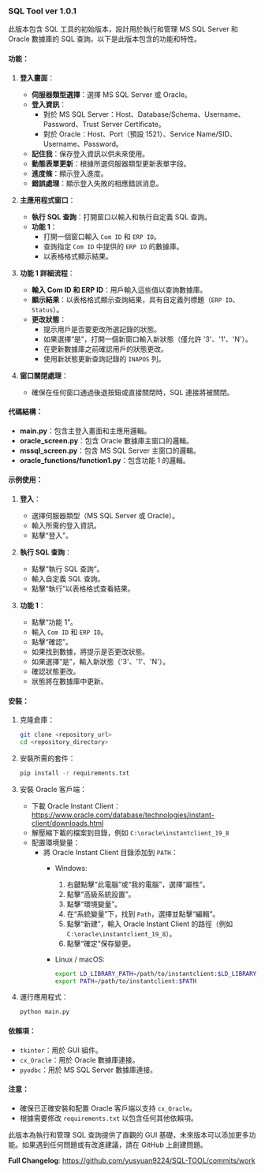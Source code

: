 ### SQL Tool ver 1.0.1

此版本包含 SQL 工具的初始版本，設計用於執行和管理 MS SQL Server 和 Oracle 數據庫的 SQL 查詢。以下是此版本包含的功能和特性。

#### 功能：

1. **登入畫面**：
    - **伺服器類型選擇**：選擇 MS SQL Server 或 Oracle。
    - **登入資訊**：
        - 對於 MS SQL Server：Host、Database/Schema、Username、Password、Trust Server Certificate。
        - 對於 Oracle：Host、Port（預設 1521）、Service Name/SID、Username、Password。
    - **記住我**：保存登入資訊以供未來使用。
    - **動態表單更新**：根據所選伺服器類型更新表單字段。
    - **進度條**：顯示登入進度。
    - **錯誤處理**：顯示登入失敗的相應錯誤消息。

2. **主應用程式窗口**：
    - **執行 SQL 查詢**：打開窗口以輸入和執行自定義 SQL 查詢。
    - **功能 1**：
        - 打開一個窗口輸入 `Com ID` 和 `ERP ID`。
        - 查詢指定 `Com ID` 中提供的 `ERP ID` 的數據庫。
        - 以表格格式顯示結果。

3. **功能 1 詳細流程**：
    - **輸入 Com ID 和 ERP ID**：用戶輸入這些值以查詢數據庫。
    - **顯示結果**：以表格格式顯示查詢結果，具有自定義列標題（`ERP ID`、`Status`）。
    - **更改狀態**：
        - 提示用戶是否要更改所選記錄的狀態。
        - 如果選擇“是”，打開一個新窗口輸入新狀態（僅允許 '3'、'1'、'N'）。
        - 在更新數據庫之前確認用戶的狀態更改。
        - 使用新狀態更新查詢記錄的 `INAPOS` 列。

4. **窗口關閉處理**：
    - 確保在任何窗口通過後退按鈕或直接關閉時，SQL 連接將被關閉。

#### 代碼結構：

- **main.py**：包含主登入畫面和主應用邏輯。
- **oracle_screen.py**：包含 Oracle 數據庫主窗口的邏輯。
- **mssql_screen.py**：包含 MS SQL Server 主窗口的邏輯。
- **oracle_functions/function1.py**：包含功能 1 的邏輯。

#### 示例使用：

1. **登入**：
    - 選擇伺服器類型（MS SQL Server 或 Oracle）。
    - 輸入所需的登入資訊。
    - 點擊“登入”。

2. **執行 SQL 查詢**：
    - 點擊“執行 SQL 查詢”。
    - 輸入自定義 SQL 查詢。
    - 點擊“執行”以表格格式查看結果。

3. **功能 1**：
    - 點擊“功能 1”。
    - 輸入 `Com ID` 和 `ERP ID`。
    - 點擊“確認”。
    - 如果找到數據，將提示是否更改狀態。
    - 如果選擇“是”，輸入新狀態（'3'、'1'、'N'）。
    - 確認狀態更改。
    - 狀態將在數據庫中更新。

#### 安裝：

1. 克隆倉庫：
    ```bash
    git clone <repository_url>
    cd <repository_directory>
    ```

2. 安裝所需的套件：
    ```bash
    pip install -r requirements.txt
    ```

3. 安裝 Oracle 客戶端：
    - 下載 Oracle Instant Client：https://www.oracle.com/database/technologies/instant-client/downloads.html
    - 解壓縮下載的檔案到目錄，例如 `C:\oracle\instantclient_19_8`
    - 配置環境變量：
      - 將 Oracle Instant Client 目錄添加到 `PATH`：
        - Windows:
          1. 右鍵點擊“此電腦”或“我的電腦”，選擇“屬性”。
          2. 點擊“高級系統設置”。
          3. 點擊“環境變量”。
          4. 在“系統變量”下，找到 `Path`，選擇並點擊“編輯”。
          5. 點擊“新建”，輸入 Oracle Instant Client 的路徑（例如 `C:\oracle\instantclient_19_8`）。
          6. 點擊“確定”保存變更。

        - Linux / macOS:
          ```bash
          export LD_LIBRARY_PATH=/path/to/instantclient:$LD_LIBRARY_PATH
          export PATH=/path/to/instantclient:$PATH
          ```

4. 運行應用程式：
    ```bash
    python main.py
    ```

#### 依賴項：

- `tkinter`：用於 GUI 組件。
- `cx_Oracle`：用於 Oracle 數據庫連接。
- `pyodbc`：用於 MS SQL Server 數據庫連接。

#### 注意：

- 確保已正確安裝和配置 Oracle 客戶端以支持 `cx_Oracle`。
- 根據需要修改 `requirements.txt` 以包含任何其他依賴項。

此版本為執行和管理 SQL 查詢提供了直觀的 GUI 基礎，未來版本可以添加更多功能。如果遇到任何問題或有改進建議，請在 GitHub 上創建問題。

**Full Changelog**: https://github.com/yusyuan9224/SQL-TOOL/commits/work
